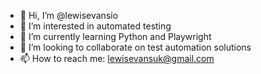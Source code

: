 - 👋 Hi, I’m @lewisevansio
- 👀 I’m interested in automated testing
- 🌱 I’m currently learning Python and Playwright
- 💞️ I’m looking to collaborate on test automation solutions
- 📫 How to reach me: lewisevansuk@gmail.com

<!---
lewisevansio/lewisevansio is a ✨ special ✨ repository because its `README.md` (this file) appears on your GitHub profile.
You can click the Preview link to take a look at your changes.
--->
